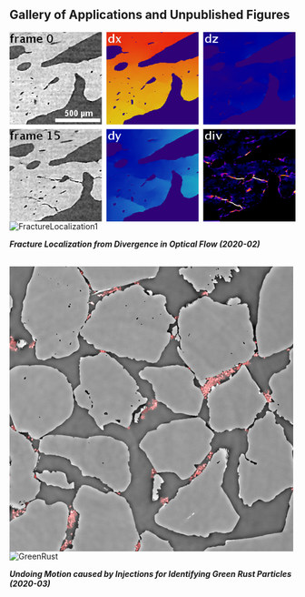 ## Gallery of Applications and Unpublished Figures

<picture>
  <img src="FractureLocalization2.png" title="Fracture Localization from Divergence in Optical Flow" align="center">
  <img alt="FractureLocalization1">
</picture>
<br>

***Fracture Localization from Divergence in Optical Flow (2020-02)***
<br>
<br>

<picture>
  <img src="GreenRust Identification.png" width=500 title="Undoing Motion caused by Injections" align="center">
  <img alt="GreenRust">
</picture>
<br>

***Undoing Motion caused by Injections for Identifying Green Rust Particles (2020-03)***
<br>

